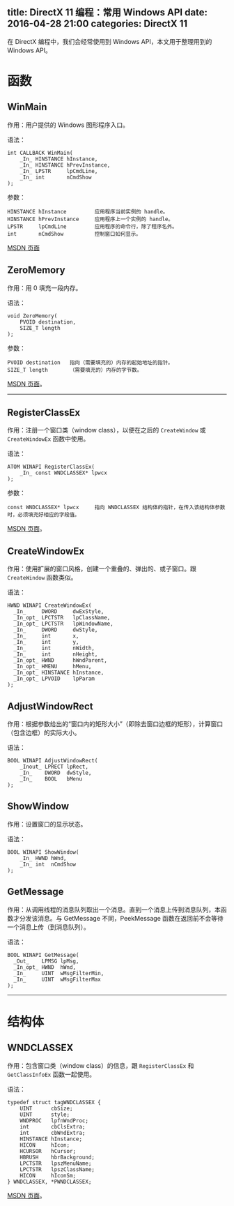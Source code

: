 title: DirectX 11 编程：常用 Windows API
date: 2016-04-28 21:00
categories: DirectX 11
---

在 DirectX 编程中，我们会经常使用到 Windows API，本文用于整理用到的 Windows API。

<!-- more -->

# 函数

## WinMain

作用：用户提供的 Windows 图形程序入口。

语法：

    int CALLBACK WinMain(
        _In_ HINSTANCE hInstance,
        _In_ HINSTANCE hPrevInstance,
        _In_ LPSTR     lpCmdLine,
        _In_ int       nCmdShow
    );

参数：

    HINSTANCE hInstance         应用程序当前实例的 handle。
    HINSTANCE hPrevInstance     应用程序上一个实例的 handle。
    LPSTR     lpCmdLine         应用程序的命令行，除了程序名外。
    int       nCmdShow          控制窗口如何显示。

[MSDN 页面][1]

## ZeroMemory

作用：用 0 填充一段内存。

语法：

    void ZeroMemory(
        PVOID destination,
        SIZE_T length
    );

参数：

    PVOID destination   指向（需要填充的）内存的起始地址的指针。
    SIZE_T length       （需要填充的）内存的字节数。

[MSDN 页面][2]。

---

## RegisterClassEx

作用：注册一个窗口类（window class），以便在之后的 `CreateWindow` 或 `CreateWindowEx` 函数中使用。

语法：

    ATOM WINAPI RegisterClassEx(
        _In_ const WNDCLASSEX* lpwcx
    );

参数：

    const WNDCLASSEX* lpwcx     指向 WNDCLASSEX 结构体的指针，在传入该结构体参数时，必须填充好相应的字段值。

[MSDN 页面][3]。

## CreateWindowEx

作用：使用扩展的窗口风格，创建一个重叠的、弹出的、或子窗口。跟 `CreateWindow` 函数类似。

语法：

    HWND WINAPI CreateWindowEx(
      _In_     DWORD     dwExStyle,
      _In_opt_ LPCTSTR   lpClassName,
      _In_opt_ LPCTSTR   lpWindowName,
      _In_     DWORD     dwStyle,
      _In_     int       x,
      _In_     int       y,
      _In_     int       nWidth,
      _In_     int       nHeight,
      _In_opt_ HWND      hWndParent,
      _In_opt_ HMENU     hMenu,
      _In_opt_ HINSTANCE hInstance,
      _In_opt_ LPVOID    lpParam
    );

## AdjustWindowRect

作用：根据参数给出的“窗口内的矩形大小”（即除去窗口边框的矩形），计算窗口（包含边框）的实际大小。

语法：

    BOOL WINAPI AdjustWindowRect(
        _Inout_ LPRECT lpRect,
        _In_    DWORD  dwStyle,
        _In_    BOOL   bMenu
    );

## ShowWindow

作用：设置窗口的显示状态。

语法：

    BOOL WINAPI ShowWindow(
        _In_ HWND hWnd,
        _In_ int  nCmdShow
    );

## GetMessage

作用：从调用线程的消息队列取出一个消息。直到一个消息上传到消息队列，本函数才分发该消息。与 GetMessage 不同，PeekMessage 函数在返回前不会等待一个消息上传（到消息队列）。

语法：

    BOOL WINAPI GetMessage(
      _Out_    LPMSG lpMsg,
      _In_opt_ HWND  hWnd,
      _In_     UINT  wMsgFilterMin,
      _In_     UINT  wMsgFilterMax
    );

---

# 结构体

## WNDCLASSEX 

作用：包含窗口类（window class）的信息，跟 `RegisterClassEx` 和 `GetClassInfoEx` 函数一起使用。

语法：

    typedef struct tagWNDCLASSEX {
        UINT      cbSize;
        UINT      style;
        WNDPROC   lpfnWndProc;
        int       cbClsExtra;
        int       cbWndExtra;
        HINSTANCE hInstance;
        HICON     hIcon;
        HCURSOR   hCursor;
        HBRUSH    hbrBackground;
        LPCTSTR   lpszMenuName;
        LPCTSTR   lpszClassName;
        HICON     hIconSm;
    } WNDCLASSEX, *PWNDCLASSEX;

[MSDN 页面][4]。


















[1]: https://msdn.microsoft.com/en-us/library/windows/desktop/ms633559(v=vs.85).aspx
[2]: https://msdn.microsoft.com/en-us/library/windows/desktop/aa366920(v=vs.85).aspx
[3]: https://msdn.microsoft.com/en-us/library/windows/desktop/ms633587(v=vs.85).aspx
[4]: https://msdn.microsoft.com/en-us/library/windows/desktop/ms633577(v=vs.85).aspx

